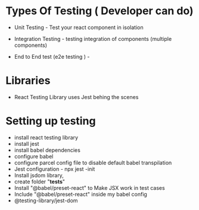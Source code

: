# Types Of Testing ( Developer can do)

- Unit Testing - Test your react component in isolation

- Integration Testing - testing integration of components (multiple components)

- End to End test (e2e testing ) -

# Libraries

- React Testing Library uses Jest behing the scenes

# Setting up testing

- install react testing library
- install jest
- install babel dependencies
- configure babel
- configure parcel config file to disable default babel transpilation
- Jest configuration - npx jest -init
- Install jsdom library,
- create folder "**tests**"
- Install "@babel/preset-react" to Make JSX work in test cases
- Include "@babel/preset-react" inside my babel config
- @testing-library/jest-dom

